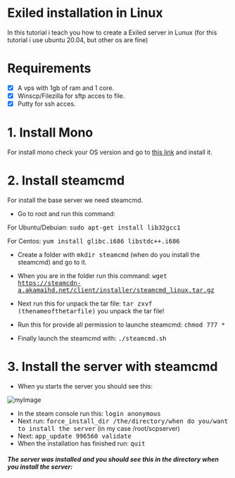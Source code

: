 # Exiled installation in Linux 

In this tutorial i teach you how to create a Exiled server in Lunux (for this tutorial i use ubuntu 20.04, but other os are fine)

# Requirements

- [X] A vps with 1gb of ram and 1 core.
- [x] Winscp/Filezilla for sftp acces to file.
- [x] Putty for ssh acces.

# 1. Install Mono

For install mono check your OS version and go to [this link](https://www.mono-project.com/download/stable/#download-lin) and install it.

# 2. Install steamcmd

For install the base server we need steamcmd.

* Go to root and run this command: 

For Ubuntu/Debuian: <kbd>sudo apt-get install lib32gcc1</kbd> 

For Centos: <kbd>yum install glibc.i686 libstdc++.i686</kbd>

* Create a folder with <kbd>mkdir steamcmd</kbd> (when do you install the steamcmd) and go to it.

* When you are in the folder run this command: <kbd>wget https://steamcdn-a.akamaihd.net/client/installer/steamcmd_linux.tar.gz</kbd>

* Next run this for unpack the tar file: <kbd>tar zxvf (thenameofthetarfile)</kbd> you unpack the tar file!

* Run this for provide all permission to launche steamcmd: <kbd>chmod 777 *</kbd>

* Finally launch the steamcmd with: <kbd>./steamcmd.sh</kbd>

# 3. Install the server with steamcmd

* When yu starts the server you should see this:

![myImage](https://i.imgur.com/rUK7zLn.png)

* In the steam console run this: <kbd>login anonymous</kbd>
* Next run: <kbd>force_install_dir /the/directory/when do you/want to install the server</kbd> (in my case /root/scpserver)
* Next: <kbd>app_update 996560 validate</kbd>
* When the installation has finished run: <kbd>quit</kbd>

##### The server was installed and you should see this in the directory when you install the server:











